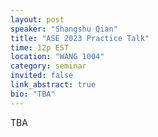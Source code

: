 ```yaml
---
layout: post
speaker: "Shangshu Qian"
title: "ASE 2023 Practice Talk"
time: 12p EST
location: "WANG 1004"
category: seminar
invited: false
link_abstract: true
bio: "TBA"
---
```

TBA
